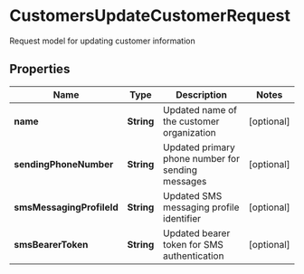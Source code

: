 

# CustomersUpdateCustomerRequest

Request model for updating customer information

## Properties

| Name | Type | Description | Notes |
|------------ | ------------- | ------------- | -------------|
|**name** | **String** | Updated name of the customer organization |  [optional] |
|**sendingPhoneNumber** | **String** | Updated primary phone number for sending messages |  [optional] |
|**smsMessagingProfileId** | **String** | Updated SMS messaging profile identifier |  [optional] |
|**smsBearerToken** | **String** | Updated bearer token for SMS authentication |  [optional] |



